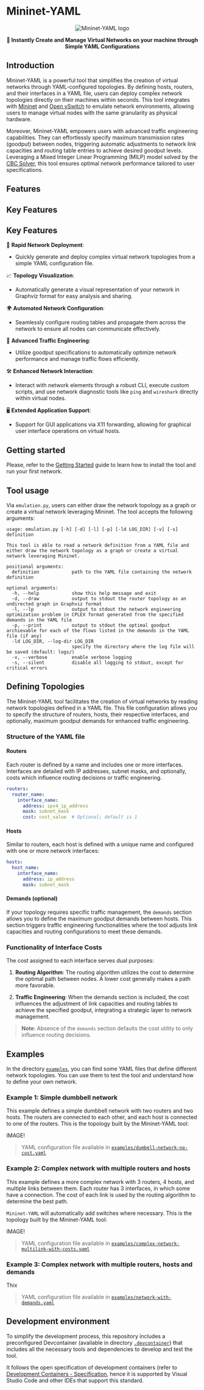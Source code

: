 # Mininet-YAML <!-- omit in toc -->

<div style="width: 100%; display: block;">
    <p align="center">
        <picture>
            <source media="(prefers-color-scheme: dark)" srcset="./docs/assets/logo/logo-dark.svg">
            <source media="(prefers-color-scheme: light)" srcset="./docs/assets/logo/logo-light.svg">
            <img alt="Mininet-YAML logo" src="./doc/logo/logo-light.svg" />
        </picture>
    </p>
</div>

<p align="center"><strong>🛜 Instantly Create and Manage Virtual Networks on your machine through Simple YAML Configurations</strong></p>


## Introduction

Mininet-YAML is a powerful tool that simplifies the creation of virtual networks through YAML-configured topologies. By defining hosts, routers, and their interfaces in a YAML file, users can deploy complex network topologies directly on their machines within seconds. This tool integrates with [Mininet](https://mininet.org/) and [Open vSwitch](https://www.openvswitch.org/) to emulate network environments, allowing users to manage virtual nodes with the same granularity as physical hardware.

Moreover, Mininet-YAML empowers users with advanced traffic engineering capabilities. They can effortlessly specify maximum transmission rates (goodput) between nodes, triggering automatic adjustments to network link capacities and routing table entries to achieve desired goodput levels. Leveraging a Mixed Integer Linear Programming (MILP) model solved by the [CBC Solver](http://www.coin-or.org/Cbc/), this tool ensures optimal network performance tailored to user specifications.

## Features

## Key Features

## Key Features

🚀 **Rapid Network Deployment**: 
- Quickly generate and deploy complex virtual network topologies from a simple YAML configuration file.

📈 **Topology Visualization**: 
- Automatically generate a visual representation of your network in Graphviz format for easy analysis and sharing.

🌍 **Automated Network Configuration**: 
- Seamlessly configure routing tables and propagate them across the network to ensure all nodes can communicate effectively.

🚸 **Advanced Traffic Engineering**: 
- Utilize goodput specifications to automatically optimize network performance and manage traffic flows efficiently.

🛠️ **Enhanced Network Interaction**: 
- Interact with network elements through a robust CLI, execute custom scripts, and use network diagnostic tools like `ping` and `wireshark` directly within virtual nodes.

🖥️ **Extended Application Support**: 
- Support for GUI applications via X11 forwarding, allowing for graphical user interface operations on virtual hosts.



## Getting started

Please, refer to the [Getting Started](./docs/getting-started.md) guide to learn how to install the tool and run your first network.

## Tool usage

Via `emulation.py`, users can either draw the network topology as a graph or create a virtual network leveraging Mininet. The tool accepts the following arguments:

```text
usage: emulation.py [-h] [-d] [-l] [-p] [-ld LOG_DIR] [-v] [-s] definition

This tool is able to read a network definition from a YAML file and either draw the network topology as a graph or create a virtual network leveraging Mininet.

positional arguments:
  definition            path to the YAML file containing the network definition

optional arguments:
  -h, --help            show this help message and exit
  -d, --draw            output to stdout the router topology as an undirected graph in Graphviz format
  -l, --lp              output to stdout the network engineering optimization problem in CPLEX format generated from the specified demands in the YAML file
  -p, --print           output to stdout the optimal goodput archievable for each of the flows listed in the demands in the YAML file (if any)
  -ld LOG_DIR, --log-dir LOG_DIR
                        specify the directory where the log file will be saved (default: logs/)
  -v, --verbose         enable verbose logging
  -s, --silent          disable all logging to stdout, except for critical errors
```

## Defining Topologies

The Mininet-YAML tool facilitates the creation of virtual networks by reading network topologies defined in a YAML file. This file configuration allows you to specify the structure of routers, hosts, their respective interfaces, and optionally, maximum goodput demands for enhanced traffic engineering.

### Structure of the YAML file

#### Routers

Each router is defined by a name and includes one or more interfaces. Interfaces are detailed with IP addresses, subnet masks, and optionally, costs which influence routing decisions or traffic engineering.

```yaml
routers:
  router_name:
    interface_name:
      address: ipv4_ip_address
      mask: subnet_mask
      cost: cost_value  # Optional; default is 1
```

#### Hosts

Similar to routers, each host is defined with a unique name and configured with one or more network interfaces:

```yaml
hosts:
  host_name:
    interface_name:
      address: ip_address
      mask: subnet_mask
```

#### Demands (optional)

If your topology requires specific traffic management, the `demands` section allows you to define the maximum goodput demands between hosts. This section triggers traffic engineering functionalities where the tool adjusts link capacities and routing configurations to meet these demands.

### Functionality of Interface Costs

The cost assigned to each interface serves dual purposes:

1. **Routing Algorithm**: The routing algorithm utilizes the cost to determine the optimal path between nodes. A lower cost generally makes a path more favorable.

2. **Traffic Engineering**: When the demands section is included, the cost influences the adjustment of link capacities and routing tables to achieve the specified goodput, integrating a strategic layer to network management.

> **Note**: Absence of the `demands` section defaults the cost utility to only influence routing decisions.

## Examples

In the directory [`examples`](./examples), you can find some YAML files that define different network topologies. You can use them to test the tool and understand how to define your own network.

### Example 1: Simple dumbbell network

This example defines a simple dumbbell network with two routers and two hosts. The routers are connected to each other, and each host is connected to one of the routers. This is the topology built by the Mininet-YAML tool:

IMAGE!

> YAML configuration file available in [`examples/dumbell-network-no-cost.yaml`](./examples/dumbell-network-no-cost.yaml)

### Example 2: Complex network with multiple routers and hosts

This example defines a more complex network with 3 routers, 4 hosts, and multiple links between them. Each router has 3 interfaces, in which some have a connection. The cost of each link is used by the routing algorithm to determine the best path.

`Mininet-YAML` will automatically add switches where necessary. This is the topology built by the Mininet-YAML tool:

IMAGE!

> YAML configuration file available in [`examples/complex-network-multilink-with-costs.yaml`](./examples/complex-network-multilink-with-costs.yaml)


### Example 3: Complex network with multiple routers, hosts and demands

Thix 

> YAML configuration file available in [`examples/network-with-demands.yaml`](./examples/network-with-demands.yaml)

## Development environment

To simplify the development process, this repository includes a preconfigured Devcontainer (available in directory [`.devcontainer`](./.devcontainer)) that includes all the necessary tools and dependencies to develop and test the tool.

It follows the open specification of development containers (refer to [Development Containers - Specification](https://containers.dev/implementors/spec/), hence it is supported by Visual Studio Code and other IDEs that support this standard.

